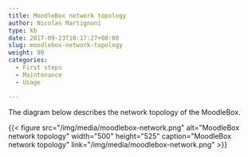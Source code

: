 ```yaml
---
title: MoodleBox network topology
author: Nicolas Martignoni
type: kb
date: 2017-09-23T10:17:27+00:00
slug: moodlebox-network-topology
weight: 90
categories:
  - First steps
  - Maintenance
  - Usage

---
```

The diagram below describes the network topology of the MoodleBox.

{{< figure src="/img/media/moodlebox-network.png" alt="MoodleBox network topology" width="500" height="525" caption="MoodleBox network topology" link="/img/media/moodlebox-network.png" >}}
